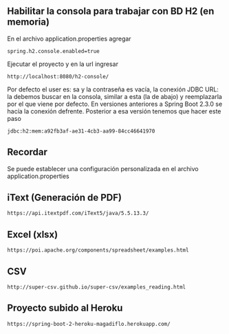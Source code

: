 ## Habilitar la consola para trabajar con BD H2 (en memoria)
En el archivo application.properties agregar

```
spring.h2.console.enabled=true
```

Ejecutar el proyecto y en la url ingresar

```
http://localhost:8080/h2-console/
```

Por defecto el user es: sa y la contraseña es vacía, la conexión JDBC URL: la debemos buscar en la consola, 
similar a esta (la de abajo) y reemplazarla por el que viene por defecto. 
En versiones anteriores a Spring Boot 2.3.0 se 
hacía la conexión defrente. Posterior a esa versión tenemos que hacer este paso

```
jdbc:h2:mem:a92fb3af-ae31-4cb3-aa99-84cc46641970
```

## Recordar
Se puede establecer una configuración personalizada en el archivo application.properties

## iText (Generación de PDF)
```
https://api.itextpdf.com/iText5/java/5.5.13.3/
```

## Excel (xlsx)
```
https://poi.apache.org/components/spreadsheet/examples.html
```

## CSV
```
http://super-csv.github.io/super-csv/examples_reading.html
```

## Proyecto subido al Heroku
```
https://spring-boot-2-heroku-magadiflo.herokuapp.com/
```
